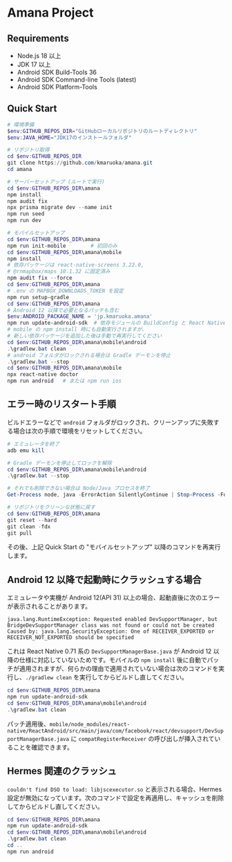 # Amana Project

## Requirements

- Node.js 18 以上
- JDK 17 以上
- Android SDK Build-Tools 36
- Android SDK Command-line Tools (latest)
- Android SDK Platform-Tools

## Quick Start

```powershell
# 環境準備
$env:GITHUB_REPOS_DIR="GitHubローカルリポジトリのルートディレクトリ"
$env:JAVA_HOME="JDK17のインストールフォルダ"

# リポジトリ取得
cd $env:GITHUB_REPOS_DIR
git clone https://github.com/kmaruoka/amana.git
cd amana

# サーバーセットアップ (ルートで実行)
cd $env:GITHUB_REPOS_DIR\amana
npm install
npm audit fix
npx prisma migrate dev --name init
npm run seed
npm run dev

# モバイルセットアップ
cd $env:GITHUB_REPOS_DIR\amana
npm run init-mobile        # 初回のみ
cd $env:GITHUB_REPOS_DIR\amana\mobile
npm install
# 依存パッケージは react-native-screens 3.22.0,
# @rnmapbox/maps 10.1.32 に固定済み
npm audit fix --force
cd $env:GITHUB_REPOS_DIR\amana
# .env の MAPBOX_DOWNLOADS_TOKEN を設定
npm run setup-gradle
cd $env:GITHUB_REPOS_DIR\amana
# Android 12 以降で必要となるパッチも含む
$env:ANDROID_PACKAGE_NAME = 'jp.kmaruoka.amana'
npm run update-android-sdk  # 依存モジュールの BuildConfig と React Native パッチを適用
# mobile の npm install 時にも自動実行されますが、
# 新しい依存パッケージを追加した後は手動で再実行してください
cd $env:GITHUB_REPOS_DIR\amana\mobile\android
.\gradlew.bat clean
# android フォルダがロックされる場合は Gradle デーモンを停止
.\gradlew.bat --stop
cd $env:GITHUB_REPOS_DIR\amana\mobile
npx react-native doctor
npm run android   # または npm run ios
```

## エラー時のリスタート手順

ビルドエラーなどで `android` フォルダがロックされ、クリーンアップに失敗する場合は次の手順で環境をリセットしてください。

```powershell
# エミュレータを終了
adb emu kill

# Gradle デーモンを停止してロックを解除
cd $env:GITHUB_REPOS_DIR\amana\mobile\android
.\gradlew.bat --stop

# それでも削除できない場合は Node/Java プロセスを終了
Get-Process node, java -ErrorAction SilentlyContinue | Stop-Process -Force

# リポジトリをクリーンな状態に戻す
cd $env:GITHUB_REPOS_DIR\amana
git reset --hard
git clean -fdx
git pull
```

その後、上記 Quick Start の "モバイルセットアップ" 以降のコマンドを再実行します。

## Android 12 以降で起動時にクラッシュする場合

エミュレータや実機が Android 12(API 31) 以上の場合、起動直後に次のエラーが表示されることがあります。

```
java.lang.RuntimeException: Requested enabled DevSupportManager, but BridgeDevSupportManager class was not found or could not be created
Caused by: java.lang.SecurityException: One of RECEIVER_EXPORTED or RECEIVER_NOT_EXPORTED should be specified
```

これは React Native 0.71 系の `DevSupportManagerBase.java` が Android 12 以降の仕様に対応していないためです。モバイルの `npm install` 後に自動でパッチが適用されますが、何らかの理由で適用されていない場合は次のコマンドを実行し、`./gradlew clean` を実行してからビルドし直してください。

```powershell
cd $env:GITHUB_REPOS_DIR\amana
npm run update-android-sdk
cd $env:GITHUB_REPOS_DIR\amana\mobile\android
.\gradlew.bat clean
```

パッチ適用後、`mobile/node_modules/react-native/ReactAndroid/src/main/java/com/facebook/react/devsupport/DevSupportManagerBase.java` に `compatRegisterReceiver` の呼び出しが挿入されていることを確認できます。

## Hermes 関連のクラッシュ

`couldn't find DSO to load: libjscexecutor.so` と表示される場合、Hermes 設定が無効になっています。次のコマンドで設定を再適用し、キャッシュを削除してからビルドし直してください。

```powershell
cd $env:GITHUB_REPOS_DIR\amana
npm run update-android-sdk
cd $env:GITHUB_REPOS_DIR\amana\mobile\android
.\gradlew.bat clean
cd ..
npm run android
```
